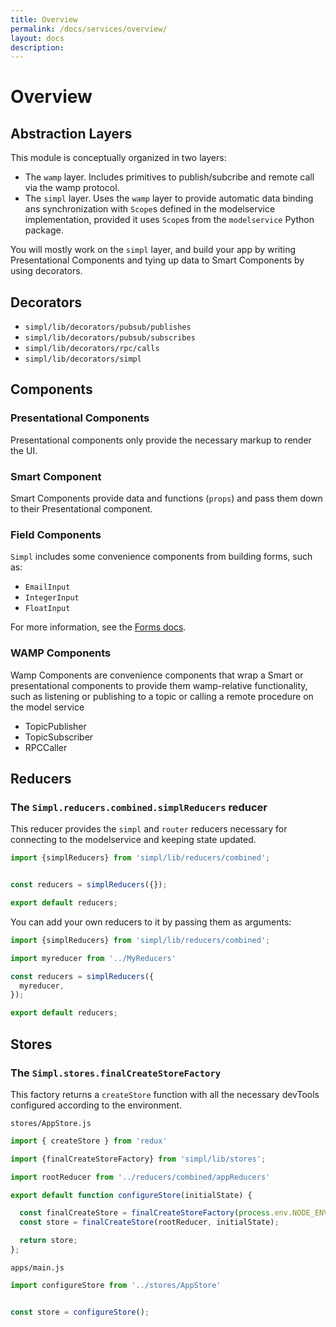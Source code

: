 ```yaml
---
title: Overview
permalink: /docs/services/overview/
layout: docs
description:
---
```


# Overview

## Abstraction Layers

This module is conceptually organized in two layers:

* The `wamp` layer. Includes primitives to publish/subcribe and remote call via the wamp protocol.
* The `simpl` layer. Uses the `wamp` layer to provide automatic data binding ans synchronization with `Scope`s defined in the modelservice implementation, provided it uses `Scope`s from the `modelservice` Python package.

You will mostly work on the `simpl` layer, and build your app by writing Presentational Components and tying up data to Smart Components by using decorators.

## Decorators

* `simpl/lib/decorators/pubsub/publishes`
* `simpl/lib/decorators/pubsub/subscribes`
* `simpl/lib/decorators/rpc/calls`
* `simpl/lib/decorators/simpl`

## Components

### Presentational Components

Presentational components only provide the necessary markup to render the UI.

### Smart Component

Smart Components provide data and functions (`props`) and pass them down to their Presentational component.

### Field Components

`Simpl` includes some convenience components from building forms, such as:

* `EmailInput`
* `IntegerInput`
* `FloatInput`

For more information, see the [Forms docs](./forms/overview.md).

### WAMP Components

Wamp Components are convenience components that wrap a Smart or presentational components to provide them wamp-relative functionality, such as listening or publishing to a topic or calling a remote procedure on the model service

* TopicPublisher
* TopicSubscriber
* RPCCaller

## Reducers

### The `Simpl.reducers.combined.simplReducers` reducer

This reducer provides the `simpl` and `router` reducers necessary for connecting to the modelservice and keeping state updated.

```javascript
import {simplReducers} from 'simpl/lib/reducers/combined';


const reducers = simplReducers({});

export default reducers;
```

You can add your own reducers to it by passing them as arguments:

```javascript
import {simplReducers} from 'simpl/lib/reducers/combined';

import myreducer from '../MyReducers'

const reducers = simplReducers({
  myreducer,
});

export default reducers;
```

## Stores

### The `Simpl.stores.finalCreateStoreFactory`

This factory returns a `createStore` function with all the necessary devTools configured according to the environment.

``stores/AppStore.js``

```javascript
import { createStore } from 'redux'

import {finalCreateStoreFactory} from 'simpl/lib/stores';

import rootReducer from '../reducers/combined/appReducers'

export default function configureStore(initialState) {

  const finalCreateStore = finalCreateStoreFactory(process.env.NODE_ENV)
  const store = finalCreateStore(rootReducer, initialState);

  return store;
};
```

`apps/main.js`

```javascript
import configureStore from '../stores/AppStore'


const store = configureStore();
```
